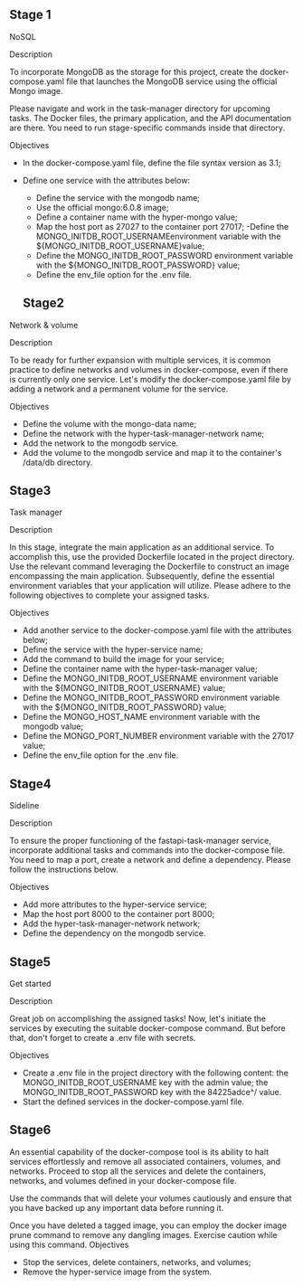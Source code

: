 ## Stage 1

NoSQL

Description

To incorporate MongoDB as the storage for this project, create the docker-compose.yaml file that launches the MongoDB service using the official Mongo image.

Please navigate and work in the task-manager directory for upcoming tasks. The Docker files, the primary application, and the API documentation are there. You need to run stage-specific commands inside that directory.

Objectives

- In the docker-compose.yaml file, define the file syntax version as 3.1;
- Define one service with the attributes below:
  - Define the service with the mongodb name;
  - Use the official mongo:6.0.8 image;
  - Define a container name with the hyper-mongo value;
  - Map the host port as 27027 to the container port 27017;
  -Define the MONGO_INITDB_ROOT_USERNAMEenvironment variable with the ${MONGO_INITDB_ROOT_USERNAME}value;
  - Define the MONGO_INITDB_ROOT_PASSWORD environment variable with the ${MONGO_INITDB_ROOT_PASSWORD} value;
  - Define the env_file option for the .env file.

  

  ## Stage2

Network & volume

Description

To be ready for further expansion with multiple services, it is common practice to define networks and volumes in docker-compose, even if there is currently only one service. Let's modify the docker-compose.yaml file by adding a network and a permanent volume for the service.

Objectives

- Define the volume with the mongo-data name;
- Define the network with the hyper-task-manager-network name;
- Add the network to the mongodb service.
- Add the volume to the mongodb service and map it to the container's /data/db directory.



## Stage3

Task manager

Description

In this stage, integrate the main application as an additional service. To accomplish this, use the provided Dockerfile located in the project directory. Use the relevant command leveraging the Dockerfile to construct an image encompassing the main application. Subsequently, define the essential environment variables that your application will utilize. Please adhere to the following objectives to complete your assigned tasks.

Objectives

- Add another service to the docker-compose.yaml file with the attributes below;
- Define the service with the hyper-service name;
- Add the command to build the image for your service;
- Define the container name with the hyper-task-manager value;
- Define the MONGO_INITDB_ROOT_USERNAME environment variable with the ${MONGO_INITDB_ROOT_USERNAME} value;
- Define the MONGO_INITDB_ROOT_PASSWORD environment variable with the ${MONGO_INITDB_ROOT_PASSWORD} value;
- Define the MONGO_HOST_NAME environment variable with the mongodb value;
- Define the MONGO_PORT_NUMBER environment variable with the 27017 value;
- Define the env_file option for the .env file.



## Stage4

Sideline

Description

To ensure the proper functioning of the fastapi-task-manager service, incorporate additional tasks and commands into the docker-compose file. You need to map a port, create a network and define a dependency. Please follow the instructions below.

Objectives

- Add more attributes to the hyper-service service;
- Map the host port 8000 to the container port 8000;
- Add the hyper-task-manager-network network;
- Define the dependency on the mongodb service.


## Stage5

Get started

Description

Great job on accomplishing the assigned tasks! Now, let's initiate the services by executing the suitable docker-compose command. But before that, don't forget to create a .env file with secrets.

Objectives

- Create a .env file in the project directory with the following content:
the MONGO_INITDB_ROOT_USERNAME key with the admin value;
the MONGO_INITDB_ROOT_PASSWORD key with the 84225adce^/ value.
- Start the defined services in the docker-compose.yaml file.


## Stage6

An essential capability of the docker-compose tool is its ability to halt services effortlessly and remove all associated containers, volumes, and networks. Proceed to stop all the services and delete the containers, networks, and volumes defined in your docker-compose file.

Use the commands that will delete your volumes cautiously and ensure that you have backed up any important data before running it.

Once you have deleted a tagged image, you can employ the docker image prune command to remove any dangling images. Exercise caution while using this command.
Objectives

- Stop the services, delete containers, networks, and volumes;
- Remove the hyper-service image from the system.
